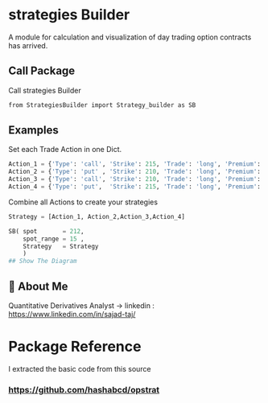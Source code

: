 
# strategies Builder

A module for calculation and visualization of day trading option contracts has arrived.


## Call Package

Call strategies Builder

```bash
from StrategiesBuilder import Strategy_builder as SB
```
    




## Examples

Set each Trade Action in one Dict.
```python
Action_1 = {'Type': 'call', 'Strike': 215, 'Trade': 'long', 'Premium': 6}
Action_2 = {'Type': 'put' , 'Strike': 210, 'Trade': 'long', 'Premium': 3}
Action_3 = {'Type': 'call', 'Strike': 210, 'Trade': 'long', 'Premium': 9}
Action_4 = {'Type': 'put',  'Strike': 215, 'Trade': 'long', 'Premium': 10}
```
Combine all Actions to create your strategies

```python
Strategy = [Action_1, Action_2,Action_3,Action_4]

SB( spot       = 212,
    spot_range = 15 ,
    Strategy   = Strategy
    )
## Show The Diagram
```


## 🚀 About Me
Quantitative Derivatives Analyst
-> linkedin : https://www.linkedin.com/in/sajad-taj/



# Package Reference
I extracted the basic code from this source 
### https://github.com/hashabcd/opstrat
